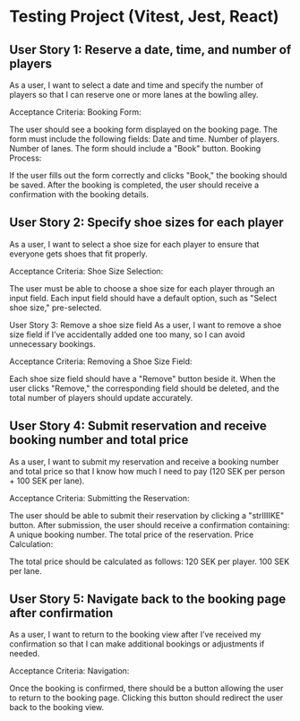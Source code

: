 # Testing Project (Vitest, Jest, React)
## User Story 1: Reserve a date, time, and number of players
As a user, I want to select a date and time and specify the number of players so that I can reserve one or more lanes at the bowling alley.

Acceptance Criteria:
Booking Form:

The user should see a booking form displayed on the booking page.
The form must include the following fields:
Date and time.
Number of players.
Number of lanes.
The form should include a "Book" button.
Booking Process:

If the user fills out the form correctly and clicks "Book," the booking should be saved.
After the booking is completed, the user should receive a confirmation with the booking details.

## User Story 2: Specify shoe sizes for each player
As a user, I want to select a shoe size for each player to ensure that everyone gets shoes that fit properly.

Acceptance Criteria:
Shoe Size Selection:

The user must be able to choose a shoe size for each player through an input field.
Each input field should have a default option, such as "Select shoe size," pre-selected.

User Story 3: Remove a shoe size field
As a user, I want to remove a shoe size field if I’ve accidentally added one too many, so I can avoid unnecessary bookings.

Acceptance Criteria:
Removing a Shoe Size Field:

Each shoe size field should have a "Remove" button beside it.
When the user clicks "Remove," the corresponding field should be deleted, and the total number of players should update accurately.

## User Story 4: Submit reservation and receive booking number and total price
As a user, I want to submit my reservation and receive a booking number and total price so that I know how much I need to pay (120 SEK per person + 100 SEK per lane).

Acceptance Criteria:
Submitting the Reservation:

The user should be able to submit their reservation by clicking a "strIIIIKE" button.
After submission, the user should receive a confirmation containing:
A unique booking number.
The total price of the reservation.
Price Calculation:

The total price should be calculated as follows:
120 SEK per player.
100 SEK per lane.

## User Story 5: Navigate back to the booking page after confirmation
As a user, I want to return to the booking view after I’ve received my confirmation so that I can make additional bookings or adjustments if needed.

Acceptance Criteria:
Navigation:

Once the booking is confirmed, there should be a button allowing the user to return to the booking page.
Clicking this button should redirect the user back to the booking view.
